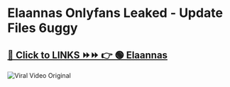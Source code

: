 
 # Elaannas Onlyfans Leaked - Update Files 6uggy

## <h2><a href="https://clipsfans.com/Elaannas&ref=git">🔗 Click to LINKS ⏩⏩ 👉 🟢 Elaannas </a></h2>

<a href="https://clipsfans.com/Elaannas&ref=git" rel="nofollow" data-target="animated-image.originalLink"><img src="https://i.ibb.co.com/xMMVF88/686577567.gif" alt="Viral Video Original" style="max-width: 100%; display: inline-block;" data-target="animated-image.originalImage"></a>

